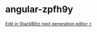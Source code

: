 # angular-zpfh9y

[Edit in StackBlitz next generation editor ⚡️](https://stackblitz.com/~/github.com/Tharunikavin/angular-zpfh9y)
